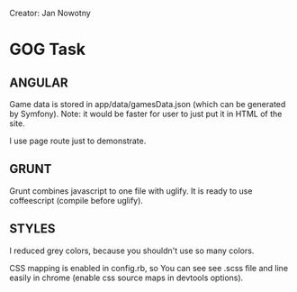Creator: Jan Nowotny

<h1>GOG Task</h1>

<h2>ANGULAR</h2>

Game data is stored in app/data/gamesData.json (which can be generated by Symfony).
Note: it would be faster for user to just put it in HTML of the site.

I use page route just to demonstrate.

<h2>GRUNT</h2>

Grunt combines javascript to one file with uglify.
It is ready to use coffeescript (compile before uglify).

<h2>STYLES</h2>

I reduced grey colors, because you shouldn't use so many colors.

CSS mapping is enabled in config.rb, so You can see see .scss file and line easily in chrome (enable css source maps in devtools options).